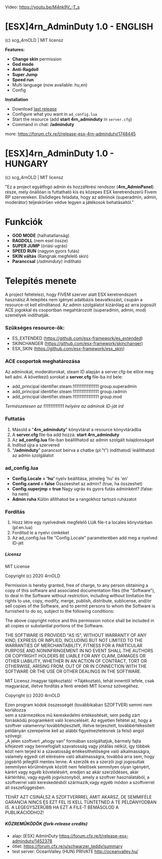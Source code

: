 Video: https://youtu.be/M4nk9V_-T_s

# [ESX]4rn_AdminDuty 1.0 - ENGLISH

(c) scg_4rnOLD | MIT licensz

**Features:**

- **Change skin** permission
- **God mode**
- **Anti-Ragdoll**
- **Super Jump**
- **Speed run**
- Multi language (now available: hu,en)
- Config

**Installation**

- Download [last release](https://github.com/halicsarnold/4rn_adminduty)
- Configure what you want in `ad_config.lua`
- Start the resource (add **start 4rn_adminduty** in `server.cfg`)
- Command in chat: **/adminduty**

more: https://forum.cfx.re/t/release-esx-4rn-adminduty/1748445

# [ESX]4rn_AdminDuty 1.0 - HUNGARY

(c) scg_4rnOLD | MIT licensz

"Ez a project egyátfogó admin és hozzáférési rendszer (**4rn_AdminPanel**) része, mely önállóan is futtatható kis és közepes ESX keretrendszerű Fivem RP szervereken. Elsődleges feladata, hogy az adminok (superadmin, admin, moderátor) teljeskörűen védve legyen a játékosok behatásaitól."

# Funkciók
- **GOD MODE** (halhatatlanság)
- **RAGDOLL** (nem esel össze)
- **SUPER JUMP** (óriási ugrás)
- **SPEED RUN** (nagyon gyors futás)
- **SKIN váltás** (Rangnak megfelelő skin)
- **Paranccsal** (*/adminduty*) indítható


# Telepítés menete
A project feltételezi, hogy FIVEM szerver alatt ESX keretrendszert használsz.A telepítés nem igényel adatbázis beavatkozást, csupán a resource-ot kell elindítanod. Az admin szolgálatot kizárólag az arra jogosúlt ACE jogokkal és csoportban megahtározott (superadmin, admin, mod) személyek indíthatják.

### Szükséges resource-ök:
  - ES_EXTENDED (https://github.com/esx-framework/es_extended)
  - SKINCHANGER (https://github.com/esx-framework/skinchanger)
  - ESX_SKIN (https://github.com/esx-framework/esx_skin)
 
### ACE csoportok meghatározása
Az adminokat, moderátorokat, steam ID alapján a server.cfg-be előre meg kell adni. A következő sorokat a **server.cfg** file-ba írd bele:
- add_principal identifier.steam:111111111111111 group.superadmin
- add_principal identifier.steam:111111111111111 group.radmin
- add_principal identifier.steam:111111111111111 group.mod

*Természetesen az 111111111111 helyére az adminok ID-ját írd*

### Futtatás
1. Másold a "**4rn_adminduty**" könyvtárat a resource könyvtáradba
2. A **server.cfg** file-ba add hozzá: **start 4rn_adminduty**
3. Az **ad_config.lua** file-ban beállíthatod az admin szolgált tulajdonságait
3. Indítsd újra a szervered
4. "**/adminduty**" parancsot beírva a chatbe (pl:"t") indíthatod/ leállíthatod az admin szolgálatot

### ad_config.lua
- **Config.Locale = 'hu'** nyelv beállítása, jelneleg 'hu' és 'en'
- **Config.canrd = false** Összeeshet az admin? (true, ha összeshet)
- **Config.superjmp = true** Nagy ugrás és gyors futás adminként? (false: ha nem) 
- **Admin ruha** Külön állíthatod be a rangokhoz tartozó ruházatot

### Fordítás
1. Hozz létre egy nyelvednek megfelelő LUA file-t a locales könyvtárban (pl:en.lua)
2. Fordítsd le a nyelvi cimkéket
3. Az ad_config.lua file "Config.Locale" paraméterében add meg a nyelved ID-jét

##### Licensz
MIT License

Copyright (c) 2020 4rnOLD

Permission is hereby granted, free of charge, to any person obtaining a copy
of this software and associated documentation files (the "Software"), to deal
in the Software without restriction, including without limitation the rights
to use, copy, modify, merge, publish, distribute, sublicense, and/or sell
copies of the Software, and to permit persons to whom the Software is
furnished to do so, subject to the following conditions:

The above copyright notice and this permission notice shall be included in all
copies or substantial portions of the Software.

THE SOFTWARE IS PROVIDED "AS IS", WITHOUT WARRANTY OF ANY KIND, EXPRESS OR IMPLIED, INCLUDING BUT NOT LIMITED TO THE WARRANTIES OF MERCHANTABILITY, FITNESS FOR A PARTICULAR PURPOSE AND NONINFRINGEMENT IN NO EVENT SHALL THE AUTHORS OR COPYRIGHT HOLDERS BE LIABLE FOR ANY CLAIM, DAMAGES OR OTHER LIABILITY, WHETHER IN AN ACTION OF CONTRACT, TORT OR OTHERWISE, ARISING FROM, OUT OF OR IN CONNECTION WITH THE SOFTWARE OR THE USE OR OTHER DEALINGS IN THE SOFTWARE.



MIT Licensz /magyar tájékoztató/
->Tájékoztató, tehát innentől lefele, csak magyarázat, illetve fordítás a fenti
eredeti MIT licensz szövegéhez.

Copyright (c) 2020 4rnOLD

Ezen program kódok összességét (továbbikaban SZOFTVER) semmi  nem  korlátozza  
sem  a  szármezékos  mű  kereskedelmi értékesítését,  sem  pedig  zárt  forráskódú programként  való  licencelését.
Az  egyetlen  feltétel az, hogy a szoftver valamennyi továbbfejlesztett, illetve terjesztett, 
továbbértékesített példányán  szerepelnie kell az alábbi figyelmeztetésnek (a felső angol szöveg):  
„A jelen  szoftvert „ahogy  van” formában szolgáltatjuk, bármely fajta kifejezett vagy 
bennefoglalt szavatosság vagy jótállás nélkül, így többek közt nem terjed ki a szavatosság
értékesíthetőségre való alkalmasságra, valamely egyedi cél elérésére való alkalmasságra,
továbbá arra sem, hogy jogsértő jellegtől mentes  lenne. A szerzők és a szerzői jogi jogosultak
semmilyen körülmények között nem felelősek semmilyen olyan igényért, kárért vagy egyéb követelésért, eredjen az akár szerződéses, akár kártérítési, vagy egyéb jogviszonyból, amely a szoftver használatából, a szoftverrel való kereskedésből származik,vagy egyéb módon a szoftverrel áll összefüggésben.

TEHÁT AZT CSINÁLSZ A SZOFTVERRREL AMIT AKARSZ, DE SEMMIFÉLE GARANCIA NINCS ÉS EZT FEL IS KELL TÜNTETNED A TE PÉLDÁNYODBAN IS. A LEGEGYSZERŰBB HA EZT A FILE-T BEMÁSOLOD A PUBLIKÁCIÓDHOZ!

#####  KÖZREMŰKÖDŐK (fork-release credits)
- alap: [ESX] AdminDuty https://forum.cfx.re/t/release-esx-adminduty/1452378
- ötlet: https://forum.cfx.re/u/schwarzer_teddy/summary
- test server: OceanValley (HUN) PRIVATE http://oceanvalley.hu/
